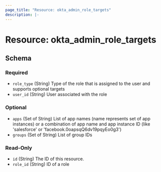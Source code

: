 ```yaml
---
page_title: "Resource: okta_admin_role_targets"
description: |-
---
```


# Resource: okta_admin_role_targets

<!-- schema generated by tfplugindocs -->

## Schema

### Required

- `role_type` (String) Type of the role that is assigned to the user and supports optional targets
- `user_id` (String) User associated with the role

### Optional

- `apps` (Set of String) List of app names (name represents set of app instances) or a combination of app name and app instance ID (like 'salesforce' or 'facebook.0oapsqQ6dv19pqyEo0g3')
- `groups` (Set of String) List of group IDs

### Read-Only

- `id` (String) The ID of this resource.
- `role_id` (String) ID of a role
